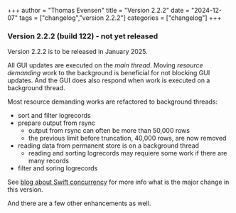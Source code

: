 +++
author = "Thomas Evensen"
title = "Version 2.2.2"
date = "2024-12-07"
tags = ["changelog","version 2.2.2"]
categories = ["changelog"]
+++

### Version 2.2.2 (build 122) - not yet released

Version 2.2.2 is to be released in January 2025.

All GUI updates are executed on the *main thread*. Moving *resource demanding* work to the background
is beneficial for not blocking GUI updates. And the GUI does also respond when work is executed on a
background thread.

Most resource demanding works are refactored to background threads:

- sort and filter logrecords
- prepare output from rsync
  - output from rsync can often be more than 50,000 rows
  - the previous limit before truncation, 40,000 rows, are now removed
- reading data from permanent store is on a background thread
  - reading and sorting logrecords may requiere some work if there are many records
- filter and soring logrecords

See [blog about Swift concurrency](/blog/2024/12/06/swift-concurrency/) for more info what is the major change in this version.

And there are a few other enhancements as well.
